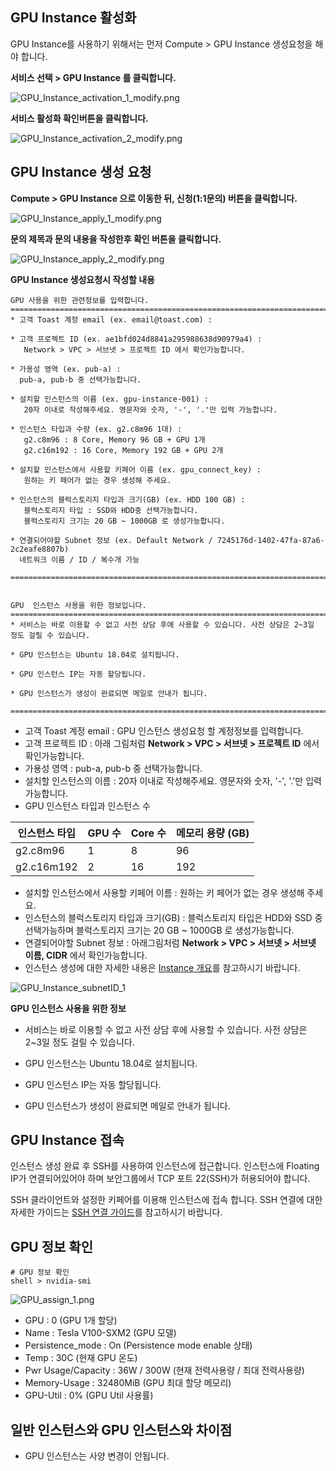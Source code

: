 

## GPU Instance 활성화

GPU Instance를 사용하기 위해서는 먼저 Compute > GPU Instance 생성요청을 해야 합니다.

**서비스 선택 > GPU Instance 를 클릭합니다.**

![GPU_Instance_activation_1_modify.png](http://static.toastoven.net/prod_gpu/GPU_Instance_activation_1_modify.png)  

**서비스 활성화 확인버튼을 클릭합니다.**

![GPU_Instance_activation_2_modify.png](http://static.toastoven.net/prod_gpu/GPU_Instance_activation_2_modify.png)



## GPU Instance 생성 요청

**Compute > GPU Instance 으로 이동한 뒤, 신청(1:1문의) 버튼을 클릭합니다.**

![GPU_Instance_apply_1_modify.png](http://static.toastoven.net/prod_gpu/GPU_Instance_apply_1_modify.png)


**문의 제목과 문의 내용을 작성한후 확인 버튼을 클릭합니다.**

![GPU_Instance_apply_2_modify.png](http://static.toastoven.net/prod_gpu/GPU_Instance_apply_2_modify.png)


**GPU Instance 생성요청시 작성할 내용**

```
GPU 사용을 위한 관련정보를 입력합니다.
=============================================================================
* 고객 Toast 계정 email (ex. email@toast.com) : 

* 고객 프로젝트 ID (ex. ae1bfd024d8841a295988638d90979a4) : 
   Network > VPC > 서브넷 > 프로젝트 ID 에서 확인가능합니다.

* 가용성 영역 (ex. pub-a) :
  pub-a, pub-b 중 선택가능합니다.

* 설치할 인스턴스의 이름 (ex. gpu-instance-001) :
   20자 이내로 작성해주세요. 영문자와 숫자, '-', '.'만 입력 가능합니다.

* 인스턴스 타입과 수량 (ex. g2.c8m96 1대) :
   g2.c8m96 : 8 Core, Memory 96 GB + GPU 1개
   g2.c16m192 : 16 Core, Memory 192 GB + GPU 2개

* 설치할 인스턴스에서 사용할 키페어 이름 (ex. gpu_connect_key) :
   원하는 키 페어가 없는 경우 생성해 주세요.

* 인스턴스의 블럭스토리지 타입과 크기(GB) (ex. HDD 100 GB) :
   블럭스토리지 타입 : SSD와 HDD중 선택가능합니다.
   블럭스토리지 크기는 20 GB ~ 1000GB 로 생성가능합니다.

* 연결되어야할 Subnet 정보 (ex. Default Network / 7245176d-1402-47fa-87a6-2c2eafe8807b) 
  네트워크 이름 / ID / 복수개 가능

=============================================================================


GPU  인스턴스 사용을 위한 정보입니다.
=============================================================================
* 서비스는 바로 이용할 수 없고 사전 상담 후에 사용할 수 있습니다. 사전 상담은 2~3일 정도 걸릴 수 있습니다.

* GPU 인스턴스는 Ubuntu 18.04로 설치됩니다.

* GPU 인스턴스 IP는 자동 할당됩니다.

* GPU 인스턴스가 생성이 완료되면 메일로 안내가 됩니다.

=============================================================================
```

* 고객 Toast 계정 email : GPU 인스턴스 생성요청 할 계정정보를 입력합니다.
* 고객 프로젝트 ID : 아래 그림처럼 **Network > VPC > 서브넷 > 프로젝트 ID** 에서 확인가능합니다.
* 가용성 영역 : pub-a, pub-b 중 선택가능합니다.
* 설치할 인스턴스의 이름 : 20자 이내로 작성해주세요. 영문자와 숫자, '-', '.'만 입력 가능합니다.
* GPU 인스턴스 타입과 인스턴스 수

| 인스턴스 타입 | GPU 수 | Core 수 | 메모리 용량 (GB) |
| --- | --- | --- | --- |
| g2.c8m96 | 1 | 8 | 96 |
| g2.c16m192 | 2 | 16 | 192 |

* 설치할 인스턴스에서 사용할 키페어 이름 : 원하는 키 페어가 없는 경우 생성해 주세요.
* 인스턴스의 블럭스토리지 타입과 크기(GB) : 블럭스토리지 타입은 HDD와 SSD 중 선택가능하며 블럭스토리지 크기는 20 GB ~ 1000GB 로 생성가능합니다.
* 연결되어야할 Subnet 정보 : 아래그림처럼 **Network > VPC > 서브넷 > 서브넷 이름, CIDR** 에서 확인가능합니다.
* 인스턴스 생성에 대한 자세한 내용은 [Instance 개요](http://docs.toast.com/ko/Compute/Instance/ko/overview/)를 참고하시기 바랍니다.


![GPU_Instance_subnetID_1](http://static.toastoven.net/prod_gpu/GPU_Instance_subnetID_1.png)


**GPU 인스턴스 사용을 위한 정보**

* 서비스는 바로 이용할 수 없고 사전 상담 후에 사용할 수 있습니다. 사전 상담은 2~3일 정도 걸릴 수 있습니다.

* GPU 인스턴스는 Ubuntu 18.04로 설치됩니다.

* GPU 인스턴스 IP는 자동 할당됩니다.

* GPU 인스턴스가 생성이 완료되면 메일로 안내가 됩니다.


## GPU Instance 접속

인스턴스 생성 완료 후 SSH를 사용하여 인스턴스에 접근합니다.
인스턴스에 Floating IP가 연결되어있어야 하며 보안그룹에서 TCP 포트 22(SSH)가 허용되어야 합니다.

SSH 클라이언트와 설정한 키페어를 이용해 인스턴스에 접속 합니다. 
SSH 연결에 대한 자세한 가이드는 [SSH 연결 가이드](https://docs.toast.com/ko/Compute/Instance/ko/overview/#linux)를 참고하시기 바랍니다.



## GPU 정보 확인

```
# GPU 정보 확인
shell > nvidia-smi
```

![GPU_assign_1.png](http://static.toastoven.net/prod_gpu/GPU_assign_1.png)


* GPU : 0 (GPU 1개 할당)
* Name : Tesla V100-SXM2 (GPU 모델)
* Persistence_mode : On (Persistence mode enable 상태)
* Temp : 30C (현재 GPU 온도)
* Pwr Usage/Capacity : 36W / 300W (현재 전력사용량 / 최대 전력사용량)
* Memory-Usage : 32480MiB (GPU 최대 할당 메모리)
* GPU-Util : 0% (GPU Util 사용률)

## 일반 인스턴스와 GPU 인스턴스와 차이점

* GPU 인스턴스는 사양 변경이 안됩니다.

